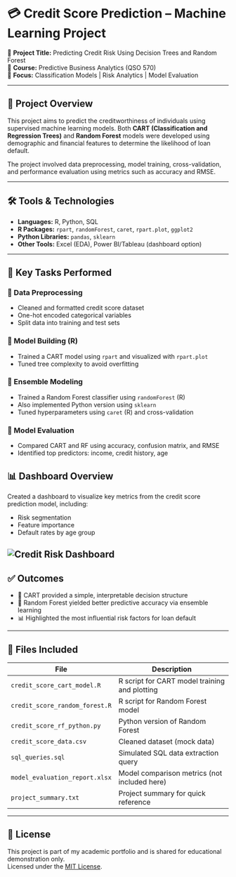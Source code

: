 # 💳 Credit Score Prediction – Machine Learning Project

📌 **Project Title:** Predicting Credit Risk Using Decision Trees and Random Forest  
🏫 **Course:** Predictive Business Analytics (QSO 570)  
🧠 **Focus:** Classification Models | Risk Analytics | Model Evaluation

---

## 📖 Project Overview

This project aims to predict the creditworthiness of individuals using supervised machine learning models. Both **CART (Classification and Regression Trees)** and **Random Forest** models were developed using demographic and financial features to determine the likelihood of loan default.

The project involved data preprocessing, model training, cross-validation, and performance evaluation using metrics such as accuracy and RMSE.

---

## 🛠 Tools & Technologies

- **Languages:** R, Python, SQL
- **R Packages:** `rpart`, `randomForest`, `caret`, `rpart.plot`, `ggplot2`
- **Python Libraries:** `pandas`, `sklearn`
- **Other Tools:** Excel (EDA), Power BI/Tableau (dashboard option)

---

## 🧩 Key Tasks Performed

### 🔹 Data Preprocessing
- Cleaned and formatted credit score dataset
- One-hot encoded categorical variables
- Split data into training and test sets

### 🔹 Model Building (R)
- Trained a CART model using `rpart` and visualized with `rpart.plot`
- Tuned tree complexity to avoid overfitting

### 🔹 Ensemble Modeling
- Trained a Random Forest classifier using `randomForest` (R)
- Also implemented Python version using `sklearn`
- Tuned hyperparameters using `caret` (R) and cross-validation

### 🔹 Model Evaluation
- Compared CART and RF using accuracy, confusion matrix, and RMSE
- Identified top predictors: income, credit history, age

## 📊 Dashboard Overview

Created a dashboard to visualize key metrics from the credit score prediction model, including:
- Risk segmentation
- Feature importance
- Default rates by age group

![Credit Risk Dashboard](images/credit_risk_dashboard.png)
---

## ✅ Outcomes

- 🌲 CART provided a simple, interpretable decision structure
- 🌳 Random Forest yielded better predictive accuracy via ensemble learning
- 📊 Highlighted the most influential risk factors for loan default

---

## 📂 Files Included

| File | Description |
|------|-------------|
| `credit_score_cart_model.R` | R script for CART model training and plotting |
| `credit_score_random_forest.R` | R script for Random Forest model |
| `credit_score_rf_python.py` | Python version of Random Forest |
| `credit_score_data.csv` | Cleaned dataset (mock data) |
| `sql_queries.sql` | Simulated SQL data extraction query |
| `model_evaluation_report.xlsx` | Model comparison metrics (not included here) |
| `project_summary.txt` | Project summary for quick reference |

---

## 📄 License

This project is part of my academic portfolio and is shared for educational demonstration only.  
Licensed under the [MIT License](https://opensource.org/licenses/MIT).
